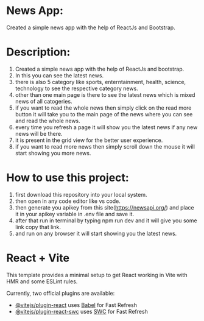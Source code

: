 # News App:
Created a simple news app with the help of ReactJs and Bootstrap.

# Description:

1. Created a simple news app with the help of ReactJs and bootstrap.
2. In this you can see the latest news.
3. there is also 5 category like sports, enterntainment, health, science, technology to see the respective category news.
4. other than one main page is there to see the latest news which is mixed news of all catogeries.
5. if you want to read the whole news then simply click on the read more button it will take you to the main page of the news where you can see and read the whole news.
6.  every time you refresh a page it will show you the latest news if any new news will be there.
7.  it is present in the grid view for the better user experience.
8.  if you want to read more news then simply scroll down the mouse it will start showing you more news.


# How to use this project:

1. first download this repository into your local system.
2. then open in any code editor like vs code.
3. then generate you apikey from this site(https://newsapi.org/) and place it in your apikey variable in .env file and save it.
4. after that run in terminal by typing npm run dev and it will give you some link copy that link.
5. and run on any browser it will start showing you the latest news.



# React + Vite

This template provides a minimal setup to get React working in Vite with HMR and some ESLint rules.

Currently, two official plugins are available:

- [@vitejs/plugin-react](https://github.com/vitejs/vite-plugin-react/blob/main/packages/plugin-react/README.md) uses [Babel](https://babeljs.io/) for Fast Refresh
- [@vitejs/plugin-react-swc](https://github.com/vitejs/vite-plugin-react-swc) uses [SWC](https://swc.rs/) for Fast Refresh
